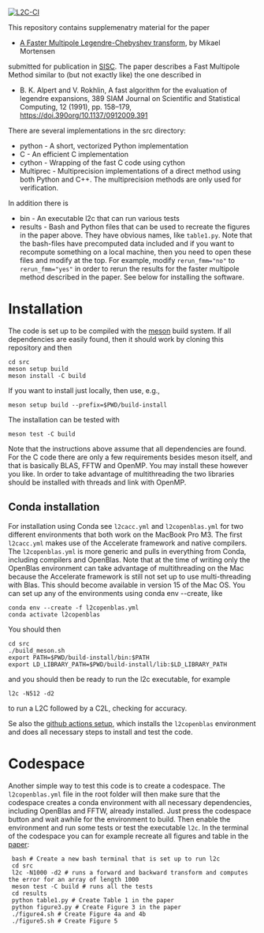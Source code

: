 [![L2C-CI](https://github.com/mikaem/SISC-Legendre-to-Chebyshev/actions/workflows/l2c.yml/badge.svg)](https://github.com/mikaem/SISC-Legendre-to-Chebyshev/actions/workflows/l2c.yml)

This repository contains supplemenatry material for the paper 

  * [A Faster Multipole Legendre-Chebyshev transform](https://github.com/mikaem/SISC-Legendre-to-Chebyshev/blob/main/FMM_paper.pdf), by Mikael Mortensen

submitted for publication in [SISC](https://www.siam.org/publications/siam-journals/siam-journal-on-scientific-computing/). The paper describes a Fast Multipole Method similar to (but not exactly like) the one described in

  * B. K. Alpert and V. Rokhlin, A fast algorithm for the evaluation of legendre expansions, 389 SIAM Journal on Scientific and Statistical Computing, 12 (1991), pp. 158–179, https://doi.390org/10.1137/0912009.391

There are several implementations in the src directory:
  * python - A short, vectorized Python implementation
  * C - An efficient C implementation
  * cython - Wrapping of the fast C code using cython
  * Multiprec - Multiprecision implementations of a direct method using both Python and C++. The multiprecision methods are only used for verification.

In addition there is
  * bin - An executable l2c that can run various tests
  * results - Bash and Python files that can be used to recreate the figures in the paper above. They have obvious names, like `table1.py`. Note that the bash-files have precomputed data included and if you want to recompute something on a local machine, then you need to open these files and modify at the top. For example, modify `rerun_fmm="no"` to `rerun_fmm="yes"` in order to rerun the results for the faster multipole method described in the paper. See below for installing the software.

# Installation
The code is set up to be compiled with the [meson](https://mesonbuild.com) build system. If all dependencies are easily found, then it should work by cloning this repository and then

    cd src
    meson setup build
    meson install -C build

If you want to install just locally, then use, e.g.,

    meson setup build --prefix=$PWD/build-install

The installation can be tested with

    meson test -C build

Note that the instructions above assume that all dependencies are found. For the C code there are only a few requirements besides meson itself, and that is basically BLAS, FFTW and OpenMP. You may install these however you like. In order to take advantage of multithreading the two libraries should be installed with threads and link with OpenMP.

## Conda installation

For installation using Conda see `l2cacc.yml` and `l2copenblas.yml` for two different environments that both work on the MacBook Pro M3. The first `l2cacc.yml` makes use of the Accelerate framework and native compilers. The `l2copenblas.yml` is more generic and pulls in everything from Conda, including compilers and OpenBlas. Note that at the time of writing only the OpenBlas environment can take advantage of multithreading on the Mac because the Accelerate framework is still not set up to use multi-threading with Blas. This should become available in version 15 of the Mac OS. You can set up any of the environments using conda env --create, like

    conda env --create -f l2copenblas.yml
    conda activate l2copenblas

You should then

    cd src
    ./build_meson.sh
    export PATH=$PWD/build-install/bin:$PATH
    export LD_LIBRARY_PATH=$PWD/build-install/lib:$LD_LIBRARY_PATH

and you should then be ready to run the l2c executable, for example

    l2c -N512 -d2

to run a L2C followed by a C2L, checking for accuracy.

Se also the [github actions setup](https://github.com/mikaem/SISC-Legendre-to-Chebyshev/blob/main/.github/workflows/l2c.yml), which installs the `l2copenblas` environment and does all necessary steps to install and test the code.

# Codespace
Another simple way to test this code is to create a codespace. The `l2copenblas.yml` file in the root folder will then make sure that the codespace creates a conda environment with all necessary dependencies, including OpenBlas and FFTW, already installed. Just press the codespace button and wait awhile for the environment to build. Then enable the environment and run some tests or test the executable `l2c`. In the terminal of the codespace you can for example recreate all figures and table in the [paper](https://github.com/mikaem/SISC-Legendre-to-Chebyshev/blob/main/FMM_paper.pdf):

     bash # Create a new bash terminal that is set up to run l2c
     cd src
     l2c -N1000 -d2 # runs a forward and backward transform and computes the error for an array of length 1000
     meson test -C build # runs all the tests
     cd results
     python table1.py # Create Table 1 in the paper
     python figure3.py # Create Figure 3 in the paper
     ./figure4.sh # Create Figure 4a and 4b
     ./figure5.sh # Create Figure 5
